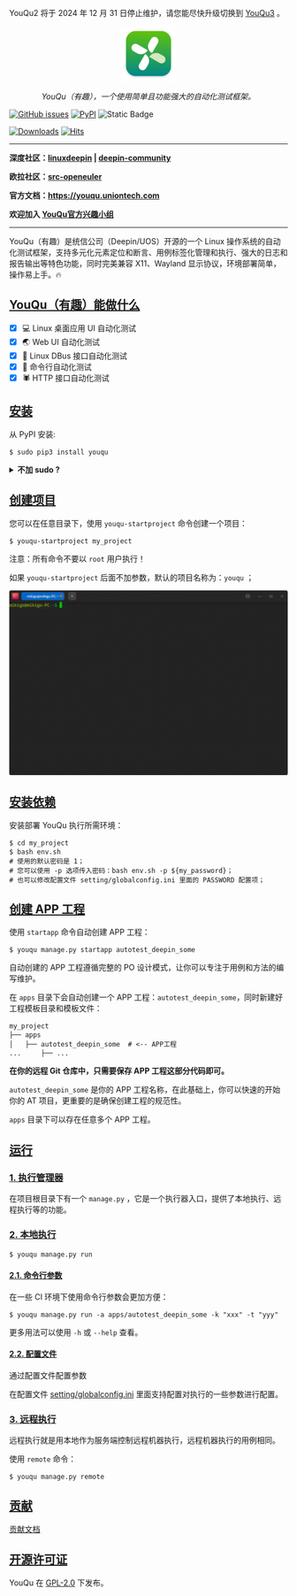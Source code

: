 YouQu2 将于 2024 年 12 月 31 日停止维护，请您能尽快升级切换到 [YouQu3](https://youqu.uniontech.com/v3) 。

<p align="center">
  <a href="https://linuxdeepin.github.io/youqu">
    <img src="./docs/assets/logo.png" width="100" alt="YouQu">
  </a>
</p>
<p align="center">
    <em>YouQu（有趣），一个使用简单且功能强大的自动化测试框架。</em>
</p>




[![GitHub issues](https://img.shields.io/github/issues/linuxdeepin/youqu?color=%23F79431)](https://github.com/linuxdeepin/youqu/issues)
[![PyPI](https://img.shields.io/pypi/v/youqu?style=flat&logo=github&link=https%3A%2F%2Fpypi.org%2Fproject%2Fyouqu%2F&color=%23F79431)](https://pypi.org/project/youqu/)
![Static Badge](https://img.shields.io/badge/UOS%2FDeepin/openEuler-Platform?style=flat&label=OS&color=%23F79431)

[![Downloads](https://static.pepy.tech/badge/youqu)](https://pepy.tech/project/youqu)
[![Hits](https://hits.sh/github.com/linuxdeepin/youqu.svg?style=flat&label=visitors&color=blue)](https://github.com/linuxdeepin/youqu)

---

**深度社区：<a href="https://github.com/linuxdeepin/youqu" target="_blank">linuxdeepin</a> | <a href="https://gitee.com/deepin-community/youqu" target="_blank">deepin-community</a>**

**欧拉社区：<a href="https://gitee.com/src-openeuler/youqu" target="_blank">src-openeuler</a>**

**官方文档：<a href="https://youqu.uniontech.com" target="_blank">https://youqu.uniontech.com</a>**

**欢迎加入 [YouQu官方兴趣小组](https://youqu.uniontech.com/SIG.html)**

---

YouQu（有趣）是统信公司（Deepin/UOS）开源的一个 Linux 操作系统的自动化测试框架，支持多元化元素定位和断言、用例标签化管理和执行、强大的日志和报告输出等特色功能，同时完美兼容 X11、Wayland 显示协议，环境部署简单，操作易上手。🔥

## [YouQu（有趣）能做什么]()

- [x] 💻 Linux 桌面应用 UI 自动化测试
- [x] 🌏 Web UI 自动化测试
- [x] 🚌 Linux DBus 接口自动化测试
- [x] 🚀 命令行自动化测试
- [x] 🕷️ HTTP 接口自动化测试

## [安装]()

从 PyPI 安装:


```shell
$ sudo pip3 install youqu
```

<details> 
    <summary><b>不加 sudo ?</b></summary> 

-----------------------

不加 sudo 也可以：

```shell
pip3 install youqu
```

但可能出现 `youqu-startproject` 命令无法使用；

这是因为不加 `sudo` 时，`youqu-startproject` 命令会生成在 `$HOME/.local/bin` 下，

而此路径可能不在环境变量（`PATH`）中，因此您需要添加环境变量：

```shell
export PATH=$PATH:$HOME/.local/bin
```

-----------------------

</details>


## [创建项目]()

您可以在任意目录下，使用 `youqu-startproject` 命令创建一个项目：

```shell
$ youqu-startproject my_project
```

注意：所有命令不要以 `root` 用户执行！

如果 `youqu-startproject` 后面不加参数，默认的项目名称为：`youqu` ；

![](./docs/assets/install.gif)

## [安装依赖]()

安装部署 YouQu 执行所需环境： 

```shell
$ cd my_project
$ bash env.sh
# 使用的默认密码是 1；
# 您可以使用 -p 选项传入密码：bash env.sh -p ${my_password}；
# 也可以修改配置文件 setting/globalconfig.ini 里面的 PASSWORD 配置项；
```

## [创建 APP 工程]()

使用 `startapp` 命令自动创建 APP 工程：

```shell
$ youqu manage.py startapp autotest_deepin_some
```

自动创建的 APP 工程遵循完整的 PO 设计模式，让你可以专注于用例和方法的编写维护。

在 `apps` 目录下会自动创建一个 APP 工程：`autotest_deepin_some`，同时新建好工程模板目录和模板文件：

```shell
my_project
├── apps
│   ├── autotest_deepin_some  # <-- APP工程
...     ├── ...
```

**在你的远程 Git 仓库中，只需要保存 APP 工程这部分代码即可。**

`autotest_deepin_some` 是你的  APP 工程名称，在此基础上，你可以快速的开始你的 AT 项目，更重要的是确保创建工程的规范性。

`apps` 目录下可以存在任意多个 APP 工程。

[运行]()
-------

### [1. 执行管理器]()

在项目根目录下有一个 `manage.py` ，它是一个执行器入口，提供了本地执行、远程执行等的功能。

### [2. 本地执行]()


```shell
$ youqu manage.py run
```

#### [2.1. 命令行参数]()

在一些 CI 环境下使用命令行参数会更加方便：


```shell
$ youqu manage.py run -a apps/autotest_deepin_some -k "xxx" -t "yyy"
```

更多用法可以使用 `-h` 或 `--help` 查看。

#### [2.2. 配置文件]()

通过配置文件配置参数

在配置文件 [setting/globalconfig.ini](https://github.com/linuxdeepin/youqu/blob/master/setting/globalconfig.ini)  里面支持配置对执行的一些参数进行配置。

### [3. 远程执行]()

远程执行就是用本地作为服务端控制远程机器执行，远程机器执行的用例相同。

使用 `remote` 命令：


```shell
$ youqu manage.py remote
```

## [贡献]()

[贡献文档](https://youqu.uniontech.com/CONTRIBUTING.html) 


## [开源许可证]()

YouQu 在 [GPL-2.0](https://github.com/linuxdeepin/youqu/blob/master/LICENSE) 下发布。
